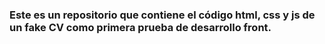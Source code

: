 ### Este es un repositorio que contiene el código html, css y js de un fake CV como primera prueba de desarrollo front.